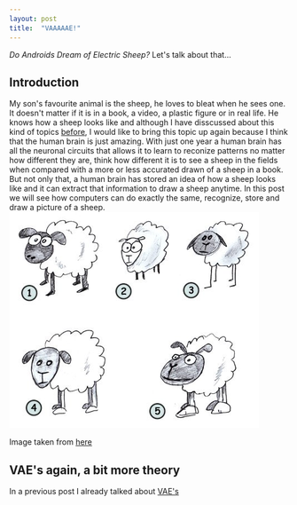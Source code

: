 ```yaml
---
layout: post
title:  "VAAAAAE!"
---
```


*Do Androids Dream of Electric Sheep?* Let's talk about that...

## Introduction
My son's favourite animal is the sheep, he loves to bleat when he sees one. It doesn't matter if it is in a book, a video, a plastic figure or in real life.
He knows how a sheep looks like and although I have disscussed about this kind of topics [before](https://garcia-nacho.github.io/FaceRecognition/), I would like to bring this topic up again because I think that the human brain is just amazing. With just one year a human brain has all the neuronal circuits that allows it to learn to reconize patterns no matter how different they are, think how different it is to see a sheep in the fields when compared with a more or less accurated drawn of a sheep in a book. 
But not only that, a human brain has stored an idea of how a sheep looks like and it can extract that information to draw a sheep anytime. 
In this post we will see how computers can do exactly the same, recognize, store and draw a picture of a sheep. 
![Sheep](/images/sheeps.jpg)
<!--more-->
Image taken from [here](https://www.how-to-draw-funny-cartoons.com/cartoon-sheep.html)

## VAE's again, a bit more theory
In a previous post I already talked about [VAE's](https://garcia-nacho.github.io/VAEs/) 
